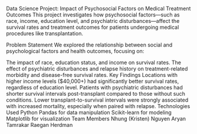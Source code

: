 Data Science Project: Impact of Psychosocial Factors on Medical Treatment Outcomes
This project investigates how psychosocial factors—such as race, income, education level, and psychiatric disturbances—affect the survival rates and treatment outcomes for patients undergoing medical procedures like transplantation.

Problem Statement
We explored the relationship between social and psychological factors and health outcomes, focusing on:

The impact of race, education status, and income on survival rates.
The effect of psychiatric disturbances and relapse history on treatment-related morbidity and disease-free survival rates.
Key Findings
Locations with higher income levels ($40,000+) had significantly better survival rates, regardless of education level.
Patients with psychiatric disturbances had shorter survival intervals post-transplant compared to those without such conditions.
Lower transplant-to-survival intervals were strongly associated with increased mortality, especially when paired with relapse.
Technologies Used
Python
Pandas for data manipulation
Scikit-learn for modeling
Matplotlib for visualization
Team Members
Nhung (Kristen) Nguyen
Aryan Tamrakar
Raegan Herdman
